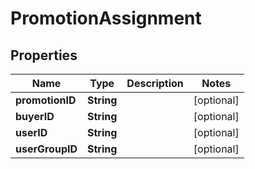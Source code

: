 
# PromotionAssignment

## Properties
Name | Type | Description | Notes
------------ | ------------- | ------------- | -------------
**promotionID** | **String** |  |  [optional]
**buyerID** | **String** |  |  [optional]
**userID** | **String** |  |  [optional]
**userGroupID** | **String** |  |  [optional]



